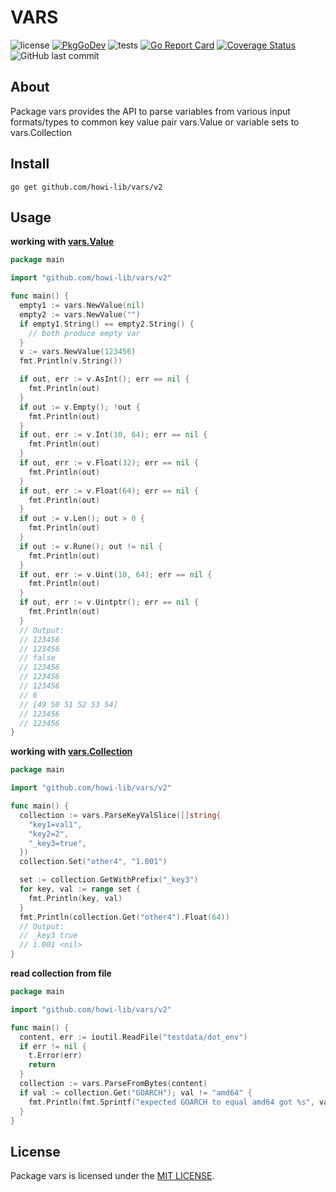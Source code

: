 # VARS

![license](https://img.shields.io/github/license/howi-lib/vars) [![PkgGoDev](https://pkg.go.dev/badge/github.com/howi-lib/vars/v2)](https://pkg.go.dev/github.com/howi-lib/vars/v2) ![tests](https://github.com/howi-lib/vars/workflows/tests/badge.svg) [![Go Report Card](https://goreportcard.com/badge/github.com/howi-lib/vars)](https://goreportcard.com/report/github.com/howi-lib/vars) [![Coverage Status](https://coveralls.io/repos/github/howi-lib/vars/badge.svg)](https://coveralls.io/github/howi-lib/vars)![GitHub last commit](https://img.shields.io/github/last-commit/howi-lib/vars)

## About
Package vars provides the API to parse variables from various input formats/types to common key value pair vars.Value or variable sets to vars.Collection




## Install

```
go get github.com/howi-lib/vars/v2
```

## Usage

**working with [vars.Value](https://pkg.go.dev/github.com/howi-lib/vars/v2#Value)**
```go
package main

import "github.com/howi-lib/vars/v2"

func main() {
  empty1 := vars.NewValue(nil)
  empty2 := vars.NewValue("")
  if empty1.String() == empty2.String() {
  	// both produce empty var
  }
  v := vars.NewValue(123456)
  fmt.Println(v.String())

  if out, err := v.AsInt(); err == nil {
  	fmt.Println(out)
  }
  if out := v.Empty(); !out {
  	fmt.Println(out)
  }
  if out, err := v.Int(10, 64); err == nil {
  	fmt.Println(out)
  }
  if out, err := v.Float(32); err == nil {
  	fmt.Println(out)
  }
  if out, err := v.Float(64); err == nil {
  	fmt.Println(out)
  }
  if out := v.Len(); out > 0 {
  	fmt.Println(out)
  }
  if out := v.Rune(); out != nil {
  	fmt.Println(out)
  }
  if out, err := v.Uint(10, 64); err == nil {
  	fmt.Println(out)
  }
  if out, err := v.Uintptr(); err == nil {
  	fmt.Println(out)
  }
  // Output:
  // 123456
  // 123456
  // false
  // 123456
  // 123456
  // 123456
  // 6
  // [49 50 51 52 53 54]
  // 123456
  // 123456
}
```

**working with [vars.Collection](https://pkg.go.dev/github.com/howi-lib/vars/v2#Value)**
```go
package main

import "github.com/howi-lib/vars/v2"

func main() {
  collection := vars.ParseKeyValSlice([]string{
    "key1=val1",
    "key2=2",
    "_key3=true",
  })
  collection.Set("other4", "1.001")

  set := collection.GetWithPrefix("_key3")
  for key, val := range set {
    fmt.Println(key, val)
  }
  fmt.Println(collection.Get("other4").Float(64))
  // Output:
  // _key3 true
  // 1.001 <nil>
}
```

**read collection from file**
```go
package main

import "github.com/howi-lib/vars/v2"

func main() {
  content, err := ioutil.ReadFile("testdata/dot_env")
  if err != nil {
    t.Error(err)
    return
  }
  collection := vars.ParseFromBytes(content)
  if val := collection.Get("GOARCH"); val != "amd64" {
    fmt.Println(fmt.Sprintf("expected GOARCH to equal amd64 got %s", val))
  }
}
```

## License

Package vars is licensed under the [MIT LICENSE](./LICENSE).
